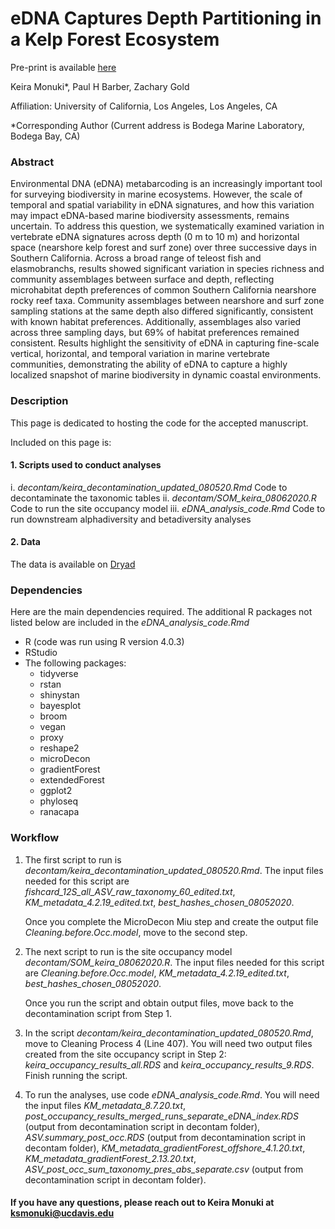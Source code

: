 # eDNA Captures Depth Partitioning in a Kelp Forest Ecosystem

Pre-print is available [here](https://www.biorxiv.org/content/10.1101/2021.06.01.446542v1)

Keira Monuki*, Paul H Barber, Zachary Gold

Affiliation: University of California, Los Angeles, Los Angeles, CA

*Corresponding Author (Current address is Bodega Marine Laboratory, Bodega Bay, CA)

### Abstract 

Environmental DNA (eDNA) metabarcoding is an increasingly important tool for surveying biodiversity in marine ecosystems. However, the scale of temporal and spatial variability in eDNA signatures, and how this variation may impact eDNA-based marine biodiversity assessments, remains uncertain. To address this question, we systematically examined variation in vertebrate eDNA signatures across depth (0 m to 10 m) and horizontal space (nearshore kelp forest and surf zone) over three successive days in Southern California. Across a broad range of teleost fish and elasmobranchs, results showed significant variation in species richness and community assemblages between surface and depth, reflecting microhabitat depth preferences of common Southern California nearshore rocky reef taxa. Community assemblages between nearshore and surf zone sampling stations at the same depth also differed significantly, consistent with known habitat preferences. Additionally, assemblages also varied across three sampling days, but 69% of habitat preferences remained consistent. Results highlight the sensitivity of eDNA in capturing fine-scale vertical, horizontal, and temporal variation in marine vertebrate communities, demonstrating the ability of eDNA to capture a highly localized snapshot of marine biodiversity in dynamic coastal environments.

### Description

This page is dedicated to hosting the code for the accepted manuscript. 

Included on this page is: 

#### 1. Scripts used to conduct analyses
i. *decontam/keira_decontamination_updated_080520.Rmd* Code to decontaminate the taxonomic tables 
ii. *decontam/SOM_keira_08062020.R* Code to run the site occupancy model
iii. *eDNA_analysis_code.Rmd* Code to run downstream alphadiversity and betadiversity analyses

#### 2. Data

The data is available on [Dryad](https://doi.org/10.5068/D18H47)

### Dependencies 

Here are the main dependencies required. The additional R packages not listed below are included in the *eDNA_analysis_code.Rmd*

- R (code was run using R version 4.0.3)
- RStudio
- The following packages: 
  * tidyverse
  * rstan
  * shinystan
  * bayesplot
  * broom
  * vegan
  * proxy
  * reshape2
  * microDecon
  * gradientForest
  * extendedForest
  * ggplot2
  * phyloseq
  * ranacapa

### Workflow

1. The first script to run is *decontam/keira_decontamination_updated_080520.Rmd*. The input files needed for this script are *fishcard_12S_all_ASV_raw_taxonomy_60_edited.txt*, *KM_metadata_4.2.19_edited.txt*, *best_hashes_chosen_08052020*. 

    Once you complete the MicroDecon Miu step and create the output file *Cleaning.before.Occ.model*, move to the second step. 

2. The next script to run is the site occupancy model *decontam/SOM_keira_08062020.R*. The input files needed for this script are *Cleaning.before.Occ.model*, *KM_metadata_4.2.19_edited.txt*, *best_hashes_chosen_08052020*. 

    Once you run the script and obtain output files, move back to the decontamination script from Step 1. 

3. In the script *decontam/keira_decontamination_updated_080520.Rmd*, move to Cleaning Process 4 (Line 407). You will need two output files created from the site occupancy script in Step 2: *keira_occupancy_results_all.RDS* and *keira_occupancy_results_9.RDS*. Finish running the script. 

4. To run the analyses, use code *eDNA_analysis_code.Rmd*. You will need the input files *KM_metadata_8.7.20.txt*, *post_occupancy_results_merged_runs_separate_eDNA_index.RDS* (output from decontamination script in decontam folder), *ASV.summary_post_occ.RDS* (output from decontamination script in decontam folder), *KM_metadata_gradientForest_offshore_4.1.20.txt*, *KM_metadata_gradientForest_2.13.20.txt*, *ASV_post_occ_sum_taxonomy_pres_abs_separate.csv* (output from decontamination script in decontam folder). 


#### If you have any questions, please reach out to Keira Monuki at ksmonuki@ucdavis.edu









